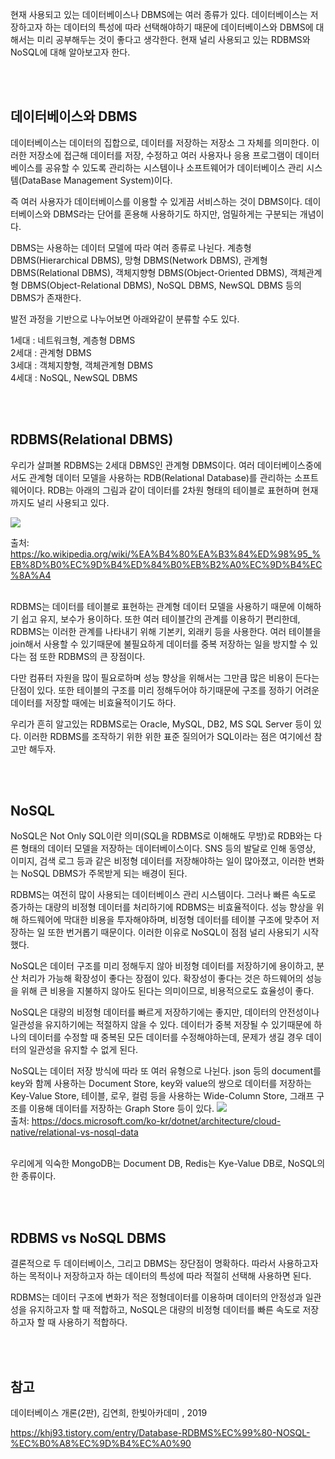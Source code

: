 현재 사용되고 있는 데이터베이스나 DBMS에는 여러 종류가 있다. 데이터베이스는 저장하고자 하는 데이터의 특성에 따라 선택해야하기 때문에 데이터베이스와 DBMS에 대해서는 미리 공부해두는 것이 좋다고 생각한다. 현재 널리 사용되고 있는 RDBMS와 NoSQL에 대해 알아보고자 한다.

<br><br>

## 데이터베이스와 DBMS

데이터베이스는 데이터의 집합으로, 데이터를 저장하는 저장소 그 자체를 의미한다. 이러한 저장소에 접근해 데이터를 저장, 수정하고 여러 사용자나 응용 프로그램이 데이터베이스를 공유할 수 있도록 관리하는 시스템이나 소프트웨어가 데이터베이스 관리 시스템(DataBase Management System)이다.

즉 여러 사용자가 데이터베이스를 이용할 수 있게끔 서비스하는 것이 DBMS이다. 데이터베이스와 DBMS라는 단어를 혼용해 사용하기도 하지만, 엄밀하게는 구분되는 개념이다.

DBMS는 사용하는 데이터 모델에 따라 여러 종류로 나뉜다. 계층형 DBMS(Hierarchical DBMS), 망형 DBMS(Network DBMS), 관계형 DBMS(Relational DBMS), 객체지향형 DBMS(Object-Oriented DBMS), 객체관계형 DBMS(Object-Relational DBMS), NoSQL DBMS, NewSQL DBMS 등의 DBMS가 존재한다.

발전 과정을 기반으로 나누어보면 아래와같이 분류할 수도 있다.

1세대 : 네트워크형, 계층형 DBMS<br>
2세대 : 관계형 DBMS<br>
3세대 : 객체지향형, 객체관계형 DBMS<br>
4세대 : NoSQL, NewSQL DBMS<br>

<br><br>

## RDBMS(Relational DBMS)

우리가 살펴볼 RDBMS는 2세대 DBMS인 관계형 DBMS이다. 여러 데이터베이스중에서도 관계형 데이터 모델을 사용하는 RDB(Relational Database)를 관리하는 소프트웨어이다. RDB는 아래의 그림과 같이 데이터를 2차원 형태의 테이블로 표현하며 현재까지도 널리 사용되고 있다.

<img src="https://upload.wikimedia.org/wikipedia/commons/thumb/7/7c/Relational_database_terms.svg/525px-Relational_database_terms.svg.png">

출처: https://ko.wikipedia.org/wiki/%EA%B4%80%EA%B3%84%ED%98%95_%EB%8D%B0%EC%9D%B4%ED%84%B0%EB%B2%A0%EC%9D%B4%EC%8A%A4

<br>
RDBMS는 데이터를 테이블로 표현하는 관계형 데이터 모델을 사용하기 때문에 이해하기 쉽고 유지, 보수가 용이하다. 또한 여러 테이블간의 관계를 이용하기 편리한데, RDBMS는 이러한 관계를 나타내기 위해 기본키, 외래키 등을 사용한다. 여러 테이블을 join해서 사용할 수 있기때문에 불필요하게 데이터를 중복 저장하는 일을 방지할 수 있다는 점 또한 RDBMS의 큰 장점이다.

다만 컴퓨터 자원을 많이 필요로하며 성능 향상을 위해서는 그만큼 많은 비용이 든다는 단점이 있다. 또한 테이블의 구조를 미리 정해두어야 하기때문에 구조를 정하기 어려운 데이터를 저장할 때에는 비효율적이기도 하다.

우리가 흔히 알고있는 RDBMS로는 Oracle, MySQL, DB2, MS SQL Server 등이 있다. 이러한 RDBMS를 조작하기 위한 위한 표준 질의어가 SQL이라는 점은 여기에선 참고만 해두자.

<br><br>

## NoSQL

NoSQL은 Not Only SQL이란 의미(SQL을 RDBMS로 이해해도 무방)로 RDB와는 다른 형태의 데이터 모델을 저장하는 데이터베이스이다. SNS 등의 발달로 인해 동영상, 이미지, 검색 로그 등과 같은 비정형 데이터를 저장해야하는 일이 많아졌고, 이러한 변화는 NoSQL DBMS가 주목받게 되는 배경이 된다.

RDBMS는 여전히 많이 사용되는 데이터베이스 관리 시스템이다. 그러나 빠른 속도로 증가하는 대량의 비정형 데이터를 처리하기에 RDBMS는 비효율적이다. 성능 향상을 위해 하드웨어에 막대한 비용을 투자해야하며, 비정형 데이터를 테이블 구조에 맞추어 저장하는 일 또한 번거롭기 때문이다. 이러한 이유로 NoSQL이 점점 널리 사용되기 시작했다.

NoSQL은 데이터 구조를 미리 정해두지 않아 비정형 데이터를 저장하기에 용이하고, 분산 처리가 가능해 확장성이 좋다는 장점이 있다. 확장성이 좋다는 것은 하드웨어의 성능을 위해 큰 비용을 지불하지 않아도 된다는 의미이므로, 비용적으로도 효율성이 좋다.

NoSQL은 대량의 비정형 데이터를 빠르게 저장하기에는 좋지만, 데이터의 안전성이나 일관성을 유지하기에는 적절하지 않을 수 있다. 데이터가 중복 저장될 수 있기때문에 하나의 데이터를 수정할 때 중복된 모든 데이터를 수정해야하는데, 문제가 생길 경우 데이터의 일관성을 유지할 수 없게 된다.

NoSQL는 데이터 저장 방식에 따라 또 여러 유형으로 나뉜다. json 등의 document를 key와 함께 사용하는 Document Store, key와 value의 쌍으로 데이터를 저장하는 Key-Value Store, 테이블, 로우, 컬럼 등을 사용하는 Wide-Column Store, 그래프 구조를 이용해 데이터를 저장하는 Graph Store 등이 있다.
<img src="https://docs.microsoft.com/ko-kr/dotnet/architecture/cloud-native/media/types-of-nosql-datastores.png">
<br>
출처: https://docs.microsoft.com/ko-kr/dotnet/architecture/cloud-native/relational-vs-nosql-data

<br>
우리에게 익숙한 MongoDB는 Document DB, Redis는 Kye-Value DB로, NoSQL의 한 종류이다.

<br><br>

## RDBMS vs NoSQL DBMS

결론적으로 두 데이터베이스, 그리고 DBMS는 장단점이 명확하다. 따라서 사용하고자 하는 목적이나 저장하고자 하는 데이터의 특성에 따라 적절히 선택해 사용하면 된다.

RDBMS는 데이터 구조에 변화가 적은 정형데이터를 이용하며 데이터의 안정성과 일관성을 유지하고자 할 때 적합하고, NoSQL은 대량의 비정형 데이터를 빠른 속도로 저장하고자 할 때 사용하기 적합하다.

<br><br>

## 참고

데이터베이스 개론(2판), 김연희, 한빛아카데미 , 2019

https://khj93.tistory.com/entry/Database-RDBMS%EC%99%80-NOSQL-%EC%B0%A8%EC%9D%B4%EC%A0%90
